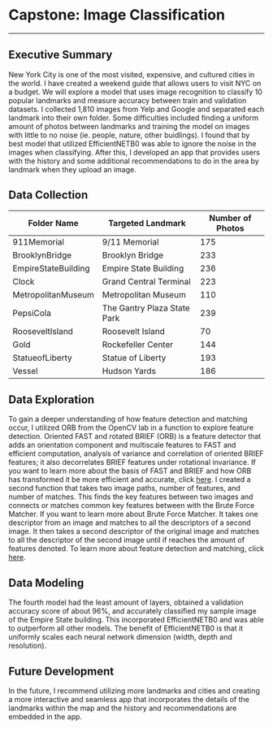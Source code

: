 # Capstone: Image Classification
--------

## Executive Summary

New York City is one of the most visited, expensive, and cultured cities in the world. I have created a weekend guide that allows users to visit NYC on a budget. We will explore a model that uses image recognition to classify 10 popular landmarks and measure accuracy between train and validation datasets. I collected 1,810 images from Yelp and Google and separated each landmark into their own folder. Some difficulties included finding a uniform amount of photos between landmarks and training the model on images with little to no noise (ie. people, nature, other buidlings). I found that by best model that utilized EfficientNETB0 was able to ignore the noise in the images when classifying. After this, I developed an app that provides users with the history and some additional recommendations to do in the area by landmark when they upload an image. 

## Data Collection

Folder Name | Targeted Landmark | Number of Photos
-------------------|------------------ |------------------ 
911Memorial | 9/11 Memorial | 175
BrooklynBridge| Brooklyn Bridge | 233
EmpireStateBuilding | Empire State Building | 236
Clock| Grand Central Terminal | 223
MetropolitanMuseum | Metropolitan Museum | 110
PepsiCola| The Gantry Plaza State Park | 239
RooseveltIsland | Roosevelt Island | 70
Gold| Rockefeller Center| 144
StatueofLiberty| Statue of Liberty | 193
Vessel| Hudson Yards | 186

## Data Exploration

To gain a deeper understanding of how feature detection and matching occur, I utilized ORB from the OpenCV lab in a function to explore feature detection. Oriented FAST and rotated BRIEF (ORB) is a feature detector that adds an orientation component and multiscale features to FAST and efficient computation, analysis of variance and correlation of oriented BRIEF features; it also decorrelates BRIEF features under rotational invariance. If you want to learn more about the basis of FAST and BRIEF and how ORB has transformed it be more efficient and accurate, click [here](https://medium.com/@deepanshut041/introduction-to-orb-oriented-fast-and-rotated-brief-4220e8ec40cf). I created a second function that takes two image paths, number of features, and number of matches. This finds the key features between two images and connects or matches common key features between with the Brute Force Matcher. If you want to learn more about Brute Force Matcher. It takes one descriptor from an image and matches to all the descriptors of a second image. It then takes a second descriptor of the original image and matches to all the descriptor of the second image until if reaches the amount of features denoted. To learn more about feature detection and matching, click [here](https://blog.francium.tech/feature-detection-and-matching-with-opencv-5fd2394a590).

## Data Modeling 

The fourth model had the least amount of layers, obtained a validation accuracy score of about 96%, and accurately classified my sample image of the Empire State building. This incorporated EfficientNETB0 and was able to outperform all other models. The benefit of EfficientNETB0 is that it uniformly scales each neural network dimension (width, depth and resolution). 

## Future Development 

In the future, I recommend utilizing more landmarks and cities and creating a more interactive and seamless app that incorporates the details of the landmarks within the map and the history and recommendations are embedded in the app. 
